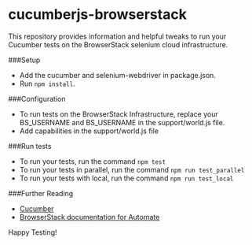 cucumberjs-browserstack
=======================

This repository provides information and helpful tweaks to run your Cucumber tests on the BrowserStack selenium cloud infrastructure.

###Setup
- Add the cucumber and selenium-webdriver in package.json.
- Run `npm install`.

###Configuration
- To run tests on the BrowserStack Infrastructure, replace your BS_USERNAME and BS_USERNAME in the support/world.js file.
- Add capabilities in the support/world.js file

###Run tests
- To run your tests, run the command `npm test`
- To run your tests in parallel, run the command `npm run test_parallel`
- To run your tests with local, run the command `npm run test_local`

###Further Reading
- [Cucumber](https://cucumber.io/docs/reference/javascript)
- [BrowserStack documentation for Automate](https://www.browserstack.com/automate/node)

Happy Testing!
